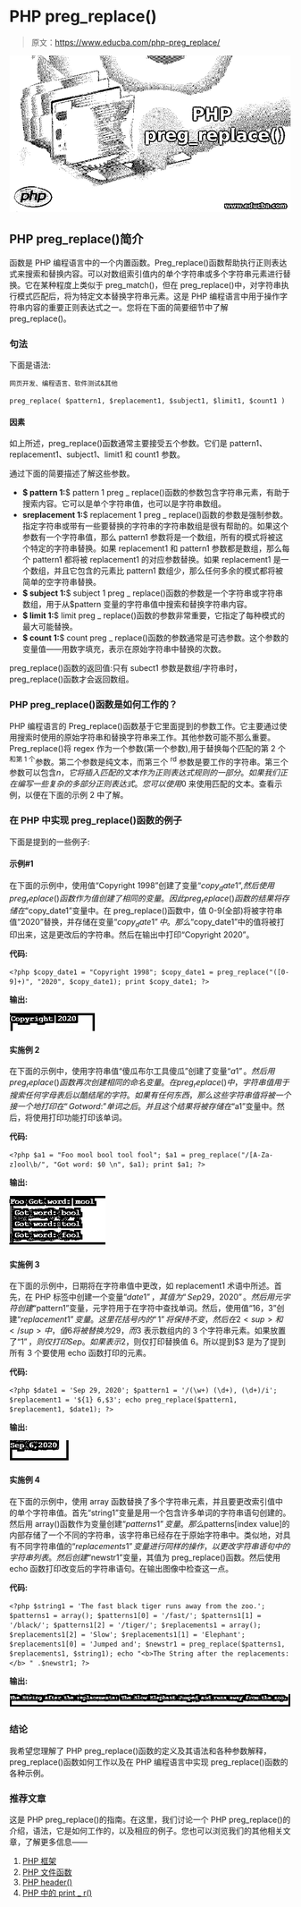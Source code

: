 # PHP preg_replace()

> 原文：<https://www.educba.com/php-preg_replace/>

![php preg_replace()](img/cc71a992405e2efd1c8946e5566c3d6e.png)



## PHP preg_replace()简介

函数是 PHP 编程语言中的一个内置函数。Preg_replace()函数帮助执行正则表达式来搜索和替换内容。可以对数组索引值内的单个字符串或多个字符串元素进行替换。它在某种程度上类似于 preg_match()，但在 preg_replace()中，对字符串执行模式匹配后，将为特定文本替换字符串元素。这是 PHP 编程语言中用于操作字符串内容的重要正则表达式之一。您将在下面的简要细节中了解 preg_replace()。

### 句法

下面是语法:

<small>网页开发、编程语言、软件测试&其他</small>

`preg_replace( $pattern1, $replacement1, $subject1, $limit1, $count1 )`

#### 因素

如上所述，preg_replace()函数通常主要接受五个参数。它们是 pattern1、replacement1、subject1、limit1 和 count1 参数。

通过下面的简要描述了解这些参数。

*   **$ pattern 1:**$ pattern 1 preg _ replace()函数的参数包含字符串元素，有助于搜索内容。它可以是单个字符串值，也可以是字符串数组。
*   **sreplacement 1:**$ replacement 1 preg _ replace()函数的参数是强制参数。指定字符串或带有一些要替换的字符串的字符串数组是很有帮助的。如果这个参数有一个字符串值，那么 pattern1 参数将是一个数组，所有的模式将被这个特定的字符串替换。如果 replacement1 和 pattern1 参数都是数组，那么每个 pattern1 都将被 replacement1 的对应参数替换。如果 replacement1 是一个数组，并且它包含的元素比 pattern1 数组少，那么任何多余的模式都将被简单的空字符串替换。
*   **$ subject 1:**$ subject 1 preg _ replace()函数的参数是一个字符串或字符串数组，用于从$pattern 变量的字符串值中搜索和替换字符串内容。
*   **$ limit 1:**$ limit preg _ replace()函数的参数非常重要，它指定了每种模式的最大可能替换。
*   **$ count 1:**$ count preg _ replace()函数的参数通常是可选参数。这个参数的变量值——用数字填充，表示在原始字符串中替换的次数。

preg_replace()函数的返回值:只有 subect1 参数是数组/字符串时，preg_replace()函数才会返回数组。

### PHP preg_replace()函数是如何工作的？

PHP 编程语言的 Preg_replace()函数基于它里面提到的参数工作。它主要通过使用搜索时使用的原始字符串和替换字符串来工作。其他参数可能不那么重要。Preg_replace()将 regex 作为一个参数(第一个参数),用于替换每个匹配的第 2 个<sup>和第 1 个</sup>参数。第二个参数是纯文本，而第三个 <sup>rd</sup> 参数是要工作的字符串。第三个参数可以包含$n，它将插入匹配的文本作为正则表达式规则的一部分。如果我们正在编写一些复杂的多部分正则表达式。您可以使用$0 来使用匹配的文本。查看示例，以便在下面的示例 2 中了解。

### 在 PHP 中实现 preg_replace()函数的例子

下面是提到的一些例子:

#### 示例#1

在下面的示例中，使用值“Copyright 1998”创建了变量“$copy_date1 ”,然后使用 preg_replace()函数作为值创建了相同的变量。因此 preg_replace()函数的结果将存储在“$copy_date1”变量中。在 preg_replace()函数中，值 0-9(全部)将被字符串值“2020”替换，并存储在变量“$copy_date1”中。那么“$copy_date1”中的值将被打印出来，这是更改后的字符串。然后在输出中打印“Copyright 2020”。

**代码:**

`<?php
$copy_date1 = "Copyright 1998";
$copy_date1 = preg_replace("([0-9]+)", "2020", $copy_date1);
print $copy_date1;
?>`

**输出:**

![PHP preg_replace()1](img/25ff0a183ff60ddb743ac8ed08f7ae9d.png)



#### 实施例 2

在下面的示例中，使用字符串值“傻瓜布尔工具傻瓜”创建了变量“$a1”。然后用 preg_replace()函数再次创建相同的命名变量。在 preg_replace()中，字符串值用于搜索任何字母表后以酷结尾的字符。如果有任何东西，那么这些字符串值将被一个接一个地打印在“Got word:”单词之后。并且这个结果将被存储在“$a1”变量中。然后，将使用打印功能打印该单词。

**代码:**

`<?php
$a1 = "Foo mool bool tool fool";
$a1 = preg_replace("/[A-Za-z]ool\b/", "Got word: $0 \n", $a1);
print $a1;
?>`

**输出:**

![PHP preg_replace()2](img/e92d01856638d89c63fb1c5802d32a00.png)



#### 实施例 3

在下面的示例中，日期将在字符串值中更改，如 replacement1 术语中所述。首先，在 PHP 标签中创建一个变量“$date1”，其值为“Sep 29，2020”。然后用元字符创建“$pattern1”变量，元字符用于在字符中查找单词。然后，使用值“${1} 6，$3”创建“$replacement1”变量。这里花括号内的“1”将保持不变，然后在 2 <sup>和</sup>中，值 6 将被替换为 29，而$3 表示数组内的 3 个字符串元素。如果放置了“$1”，则仅打印 Sep。如果表示$2，则仅打印替换值 6。所以提到$3 是为了提到所有 3 个要使用 echo 函数打印的元素。

**代码:**

`<?php
$date1 = 'Sep 29, 2020';
$pattern1 = '/(\w+) (\d+), (\d+)/i';
$replacement1 = '${1} 6,$3';
echo preg_replace($pattern1, $replacement1, $date1);
?>`

**输出:**

![string value](img/33d926ffbcbd1e47fdd0b8d50cb02127.png)



#### 实施例 4

在下面的示例中，使用 array 函数替换了多个字符串元素，并且要更改索引值中的单个字符串值。首先“string1”变量是用一个包含许多单词的字符串语句创建的。然后用 array()函数作为变量创建“$patterns1”变量。那么$patterns[index value]的内部存储了一个不同的字符串，该字符串已经存在于原始字符串中。类似地，对具有不同字符串值的“$replacements1”变量进行同样的操作，以更改字符串语句中的字符串列表。然后创建“$newstr1”变量，其值为 preg_replace()函数。然后使用 echo 函数打印改变后的字符串语句。在输出图像中检查这一点。

**代码:**

`<?php
$string1 = 'The fast black tiger runs away from the zoo.';
$patterns1 = array();
$patterns1[0] = '/fast/';
$patterns1[1] = '/black/';
$patterns1[2] = '/tiger/';
$replacements1 = array();
$replacements1[2] = 'Slow';
$replacements1[1] = 'Elephant';
$replacements1[0] = 'Jumped and';
$newstr1 = preg_replace($patterns1, $replacements1, $string1);
echo "<b>The String after the replacements:</b> " .$newstr1;
?>`

**输出:**

![Array function](img/bae1739957ca7ead5560267bf5593065.png)



### 结论

我希望您理解了 PHP preg_replace()函数的定义及其语法和各种参数解释，preg_replace()函数如何工作以及在 PHP 编程语言中实现 preg_replace()函数的各种示例。

### 推荐文章

这是 PHP preg_replace()的指南。在这里，我们讨论一个 PHP preg_replace()的介绍，语法，它是如何工作的，以及相应的例子。您也可以浏览我们的其他相关文章，了解更多信息——

1.  [PHP 框架](https://www.educba.com/php-frameworks/)
2.  [PHP 文件函数](https://www.educba.com/php-file-functions/)
3.  [PHP header()](https://www.educba.com/php-header/)
4.  [PHP 中的 print _ r()](https://www.educba.com/print_r-in-php/)





